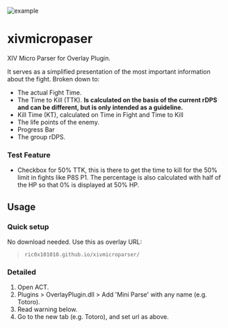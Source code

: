 ![example](https://ric0x101010.github.io/xivmicroparser/img/example.png)

# xivmicropaser
XIV Micro Parser for Overlay Plugin.

It serves as a simplified presentation of the most important information about the fight.
Broken down to:
- The actual Fight Time.
- The Time to Kill (TTK). **Is calculated on the basis of the current rDPS and can be different, but is only intended as a guideline.** 
- Kill Time (KT), calculated on Time in Fight and Time to Kill
- The life points of the enemy.
- Progress Bar
- The group rDPS.

### Test Feature
- Checkbox for 50% TTK, this is there to get the time to kill for the 50% limit in fights like P8S P1. The percentage is also calculated with half of the HP so that 0% is displayed at 50% HP.

## Usage

### Quick setup

No download needed.
Use this as overlay URL:

> `ric0x101010.github.io/xivmicroparser/`

### Detailed

1. Open ACT.
2. Plugins > OverlayPlugin.dll > Add 'Mini Parse' with any name (e.g. Totoro).
3. Read warning below.
4. Go to the new tab (e.g. Totoro), and set url as above.
